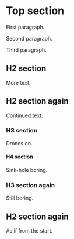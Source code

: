 # Top section

First paragraph.

Second paragraph.

Third paragraph.

## H2 section

More text.

## H2 section again

Continued text.

### H3 section

Drones on.

#### H4 section

Sink-hole boring.

### H3 section again

Still boring.

## H2 section again

As if from the start.
